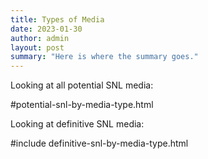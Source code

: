 ```yaml
---
title: Types of Media
date: 2023-01-30
author: admin
layout: post
summary: "Here is where the summary goes."
---
```


Looking at all potential SNL media: 

#potential-snl-by-media-type.html

Looking at definitive SNL media: 

#include definitive-snl-by-media-type.html